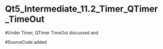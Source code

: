 # Qt5_Intermediate_11.2_Timer_QTimer_TimeOut

#Under Timer, QTimer TimeOut discussed and  

#SourceCode added
